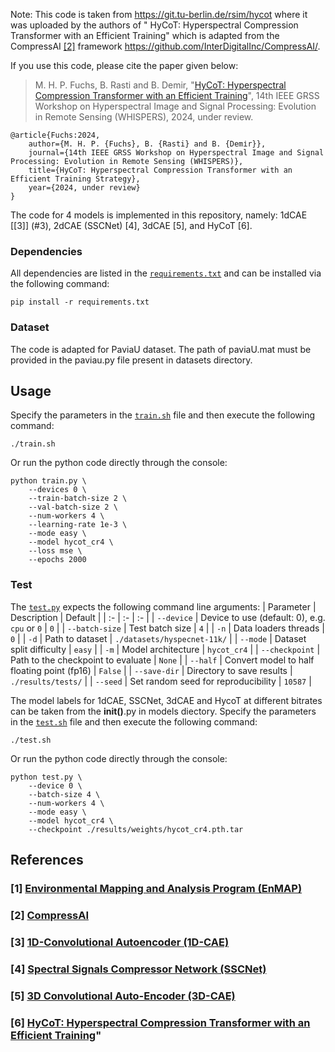 Note: This code is taken from https://git.tu-berlin.de/rsim/hycot where it was uploaded by the authors of  " HyCoT: Hyperspectral Compression Transformer with an Efficient Training" which is adapted from the CompressAI [\[2\]](#2-compressai) framework https://github.com/InterDigitalInc/CompressAI/.


If you use this code, please cite the paper given below:

> M. H. P. Fuchs, B. Rasti and B. Demіr, "[HyCoT: Hyperspectral Compression Transformer with an Efficient Training](https://arxiv.org/abs/2408.08700)", 14th IEEE GRSS Workshop on Hyperspectral Image and Signal Processing: Evolution in Remote Sensing (WHISPERS), 2024, under review.

```
@article{Fuchs:2024,
    author={M. H. P. {Fuchs}, B. {Rasti} and B. {Demіr}},
    journal={14th IEEE GRSS Workshop on Hyperspectral Image and Signal Processing: Evolution in Remote Sensing (WHISPERS)}, 
    title={HyCoT: Hyperspectral Compression Transformer with an Efficient Training Strategy}, 
    year={2024, under review}
}
```
The code for 4 models is implemented in this repository, namely: 1dCAE [\[3\]] (#3), 2dCAE (SSCNet) [4], 3dCAE [5], and HyCoT [6].



### Dependencies
All dependencies are listed in the [`requirements.txt`](requirements.txt) and can be installed via the following command:
```
pip install -r requirements.txt
```

### Dataset
The code is adapted for PaviaU dataset. The path of paviaU.mat must be provided in the paviau.py file present in datasets directory.

## Usage

Specify the parameters in the [`train.sh`](train.sh) file and then execute the following command:
```console
./train.sh
```
Or run the python code directly through the console:
```console
python train.py \
    --devices 0 \
    --train-batch-size 2 \
    --val-batch-size 2 \
    --num-workers 4 \
    --learning-rate 1e-3 \
    --mode easy \
    --model hycot_cr4 \
    --loss mse \
    --epochs 2000
```
### Test
The [`test.py`](test.py) expects the following command line arguments:
| Parameter | Description | Default |
| :- | :- | :- |
| `--device` | Device to use (default: 0), e.g. `cpu` or `0` | `0` |
| `--batch-size` | Test batch size | `4` |
| `-n` | Data loaders threads | `0` |
| `-d` | Path to dataset | `./datasets/hyspecnet-11k/` |
| `--mode` | Dataset split difficulty | `easy` |
| `-m` | Model architecture | `hycot_cr4` |
| `--checkpoint` | Path to the checkpoint to evaluate | `None` |
| `--half` | Convert model to half floating point (fp16) | `False` |
| `--save-dir` | Directory to save results | `./results/tests/` |
| `--seed` | Set random seed for reproducibility | `10587` |

The model labels for 1dCAE, SSCNet, 3dCAE and HycoT at different bitrates can be taken from the __init()__.py in models diectory.
Specify the parameters in the [`test.sh`](test.sh) file and then execute the following command:
```console
./test.sh
```
Or run the python code directly through the console:
```console
python test.py \
    --device 0 \
    --batch-size 4 \
    --num-workers 4 \
    --mode easy \
    --model hycot_cr4 \
    --checkpoint ./results/weights/hycot_cr4.pth.tar
```



## References
### [1] [Environmental Mapping and Analysis Program (EnMAP)](https://doi.org/10.3390/rs70708830)

### [2] [CompressAI](https://doi.org/10.48550/arXiv.2011.03029)

### [3] [1D-Convolutional Autoencoder (1D-CAE)](https://doi.org/10.5194/isprs-archives-XLIII-B1-2021-15-2021)

### [4] [Spectral Signals Compressor Network (SSCNet)](https://doi.org/10.3390/rs14102472)

### [5] [3D Convolutional Auto-Encoder (3D-CAE)](https://doi.org/10.1117/1.JEI.30.4.041403)
### [6] [HyCoT: Hyperspectral Compression Transformer with an Efficient Training](https://arxiv.org/abs/2408.08700)"
